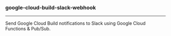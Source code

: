 ### google-cloud-build-slack-webhook
---
Send Google Cloud Build notifications to Slack using Google Cloud Functions & Pub/Sub.